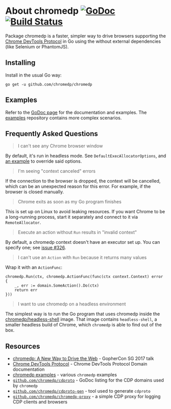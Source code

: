 # About chromedp [![GoDoc][1]][2] [![Build Status][3]][4]

Package chromedp is a faster, simpler way to drive browsers supporting the
[Chrome DevTools Protocol][5] in Go using the without external dependencies
(like Selenium or PhantomJS).

## Installing

Install in the usual Go way:

	go get -u github.com/chromedp/chromedp

## Examples

Refer to the [GoDoc page][7] for the documentation and examples. The
[examples][6] repository contains more complex scenarios.

## Frequently Asked Questions

> I can't see any Chrome browser window

By default, it's run in headless mode. See `DefaultExecAllocatorOptions`, and
[an example](https://godoc.org/github.com/chromedp/chromedp#example-ExecAllocator)
to override said options.

> I'm seeing "context canceled" errors

If the connection to the browser is dropped, the context will be cancelled,
which can be an unexpected reason for this error. For example, if the browser is
closed manually.

> Chrome exits as soon as my Go program finishes

This is set up on Linux to avoid leaking resources. If you want Chrome to be a
long-running process, start it separately and connect to it via `RemoteAllocator`.

> Execute an action without `Run` results in "invalid context"

By default, a chromedp context doesn't have an executor set up. You can specify
one; see [issue #326](https://github.com/chromedp/chromedp/issues/326).

> I can't use an `Action` with `Run` because it returns many values

Wrap it with an `ActionFunc`:

```
chromedp.Run(ctx, chromedp.ActionFunc(func(ctx context.Context) error {
	_, err := domain.SomeAction().Do(ctx)
	return err
}))
```

> I want to use chromedp on a headless environment

The simplest way is to run the Go program that uses chromedp inside the
[chromedp/headless-shell][8] image. That image contains `headless-shell`, a
smaller headless build of Chrome, which `chromedp` is able to find out of the
box.

## Resources

* [chromedp: A New Way to Drive the Web][9] - GopherCon SG 2017 talk
* [Chrome DevTools Protocol][5] - Chrome DevTools Protocol Domain documentation
* [chromedp examples][6] - various `chromedp` examples
* [`github.com/chromedp/cdproto`][10] - GoDoc listing for the CDP domains used by `chromedp`
* [`github.com/chromedp/cdproto-gen`][11] - tool used to generate `cdproto`
* [`github.com/chromedp/chromedp-proxy`][12] - a simple CDP proxy for logging CDP clients and browsers

[1]: https://godoc.org/github.com/chromedp/chromedp?status.svg
[2]: https://godoc.org/github.com/chromedp/chromedp
[3]: https://travis-ci.org/chromedp/chromedp.svg
[4]: https://travis-ci.org/chromedp/chromedp
[5]: https://chromedevtools.github.io/devtools-protocol/
[6]: https://github.com/chromedp/examples
[7]: https://godoc.org/github.com/chromedp/chromedp
[8]: https://hub.docker.com/r/chromedp/headless-shell/
[9]: https://www.youtube.com/watch?v=_7pWCg94sKw
[10]: https://godoc.org/github.com/chromedp/cdproto
[11]: https://github.com/chromedp/cdproto-gen
[12]: https://github.com/chromedp/chromedp-proxy
